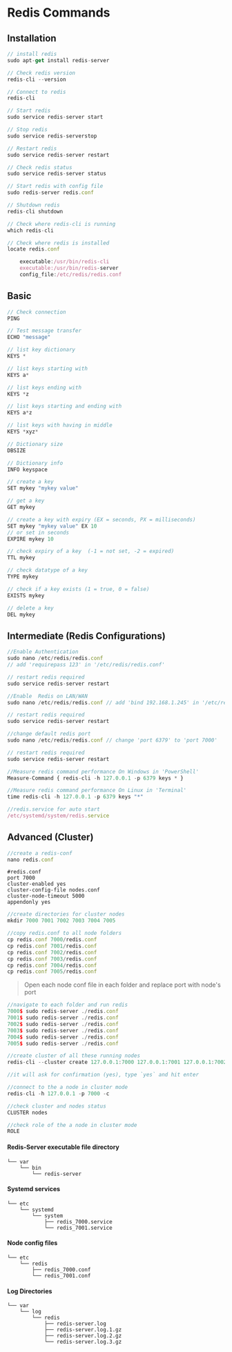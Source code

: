 # Redis Commands

## Installation
```javascript
// install redis
sudo apt-get install redis-server
```

```javascript
// Check redis version
redis-cli --version
```

```javascript
// Connect to redis
redis-cli
```

```javascript
// Start redis
sudo service redis-server start
```

```javascript
// Stop redis
sudo service redis-serverstop
```

```javascript
// Restart redis
sudo service redis-server restart
```

```javascript
// Check redis status
sudo service redis-server status
```

```javascript
// Start redis with config file
sudo redis-server redis.conf
```

```javascript
// Shutdown redis
redis-cli shutdown
```

```javascript
// Check where redis-cli is running
which redis-cli
```

```javascript
// Check where redis is installed
locate redis.conf

    executable:/usr/bin/redis-cli
    executable:/usr/bin/redis-server
    config_file:/etc/redis/redis.conf
```


## Basic
```javascript
// Check connection
PING
```

```javascript
// Test message transfer
ECHO "message"
```

```javascript
// list key dictionary 
KEYS *
```

```javascript
// list keys starting with 
KEYS a*
```

```javascript
// list keys ending with 
KEYS *z
```

```javascript
// list keys starting and ending with 
KEYS a*z
```

```javascript
// list keys with having in middle
KEYS *xyz*
```

```javascript
// Dictionary size
DBSIZE
```

```javascript
// Dictionary info
INFO keyspace
```

```javascript
// create a key 
SET mykey "mykey value"
```

```javascript
// get a key
GET mykey
```

```javascript
// create a key with expiry (EX = seconds, PX = milliseconds)
SET mykey "mykey value" EX 10
// or set in seconds
EXPIRE mykey 10
```

```javascript
// check expiry of a key  (-1 = not set, -2 = expired)
TTL mykey
```

```javascript
// check datatype of a key
TYPE mykey
```

```javascript
// check if a key exists (1 = true, 0 = false)
EXISTS mykey
```

```javascript
// delete a key
DEL mykey
```


## Intermediate (Redis Configurations)

```javascript
//Enable Authentication
sudo nano /etc/redis/redis.conf 
// add 'requirepass 123' in '/etc/redis/redis.conf'

// restart redis required
sudo service redis-server restart
```

```javascript
//Enable  Redis on LAN/WAN
sudo nano /etc/redis/redis.conf // add 'bind 192.168.1.245' in '/etc/redis/redis.conf'

// restart redis required
sudo service redis-server restart
```

```javascript
//change default redis port
sudo nano /etc/redis/redis.conf // change 'port 6379' to 'port 7000'

// restart redis required
sudo service redis-server restart
```

```javascript
//Measure redis command performance On Windows in 'PowerShell'
Measure-Command { redis-cli -h 127.0.0.1 -p 6379 keys * }

//Measure redis command performance On Linux in 'Terminal'
time redis-cli -h 127.0.0.1 -p 6379 keys "*"
```

```javascript
//redis.service for auto start
/etc/systemd/system/redis.service
```

## Advanced (Cluster)

```javascript
//create a redis-conf
nano redis.conf
```

```properties
#redis.conf
port 7000
cluster-enabled yes
cluster-config-file nodes.conf
cluster-node-timeout 5000
appendonly yes
```

```javascript
//create directories for cluster nodes
mkdir 7000 7001 7002 7003 7004 7005
```

```javascript
//copy redis.conf to all node folders
cp redis.conf 7000/redis.conf
cp redis.conf 7001/redis.conf
cp redis.conf 7002/redis.conf
cp redis.conf 7003/redis.conf
cp redis.conf 7004/redis.conf
cp redis.conf 7005/redis.conf
```
> Open each node conf file in each folder and replace port with node's port

```javascript
//navigate to each folder and run redis
7000$ sudo redis-server ./redis.conf
7001$ sudo redis-server ./redis.conf
7002$ sudo redis-server ./redis.conf
7003$ sudo redis-server ./redis.conf
7004$ sudo redis-server ./redis.conf
7005$ sudo redis-server ./redis.conf
```

```javascript
//create cluster of all these running nodes
redis-cli --cluster create 127.0.0.1:7000 127.0.0.1:7001 127.0.0.1:7002 127.0.0.1:7003 127.0.0.1:7004 127.0.0.1:7005 --cluster-replicas 1

//it will ask for confirmation (yes), type `yes` and hit enter
```

```javascript
//connect to the a node in cluster mode
redis-cli -h 127.0.0.1 -p 7000 -c
```

```javascript
//check cluster and nodes status
CLUSTER nodes
```

```javascript
//check role of the a node in cluster mode
ROLE
```


#### Redis-Server executable file directory
```
└── var
    └── bin
        └── redis-server
```

#### Systemd services
```
└── etc
    └── systemd
        └── system
            ├── redis_7000.service
            └── redis_7001.service
```

#### Node config files
```
└── etc
    └── redis
        ├── redis_7000.conf
        └── redis_7001.conf
```

#### Log Directories
```
└── var
    └── log
        └── redis
            ├── redis-server.log
            ├── redis-server.log.1.gz
            ├── redis-server.log.2.gz
            └── redis-server.log.3.gz
```